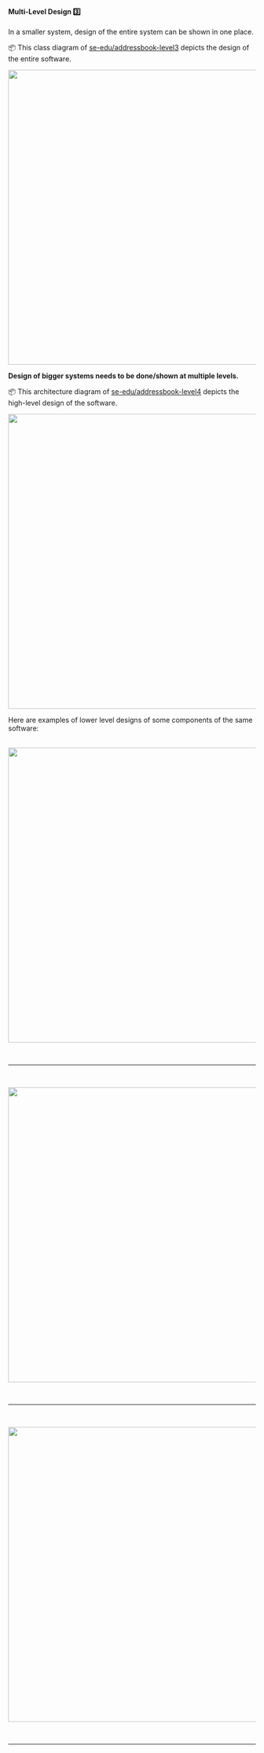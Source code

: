 <link rel="stylesheet" href="{{baseUrl}}/css/textbook.css">

<div class="website-content">

<div id="title">

#### Multi-Level Design :three:

</div>

<div id="body">

In a smaller system, design of the entire system can be shown in one place.

<div v-closeable alt="single-level design example">

<tip-box> 

:package: This class diagram of [se-edu/addressbook-level3](https://se-edu.github.io/addressbook-level3) depicts the design of the entire software.

<img src="https://se-edu.github.io/addressbook-level3/doc/images/mainClassDiagram.png" width="600" />

</tip-box>

</div>

**Design of bigger systems needs to be done/shown at multiple levels.**

<div v-closeable alt="multi-level design example">

<tip-box> 

:package: This architecture diagram of [se-edu/addressbook-level4](https://se-edu.github.io/addressbook-level4) depicts the high-level design of the software.

<img src="https://se-edu.github.io/addressbook-level4/images/Architecture.png" width="600" />

Here are examples of lower level designs of some components of the same software:

<tabs> 
  <tab header="UI">

<img src="https://se-edu.github.io/addressbook-level4/images/UiClassDiagram.png" width="600" />

  <hr></tab>
  <tab header="Logic">

<img src="https://se-edu.github.io/addressbook-level4/images/LogicClassDiagram.png" width="600" />

  <hr></tab>
  <tab header="Storage">

<img src="https://se-edu.github.io/addressbook-level4/images/StorageClassDiagram.png" width="600" />

  <hr></tab>
</tabs>

</tip-box>

</div>

</div>

<div id="extras">
</div>

</div>

